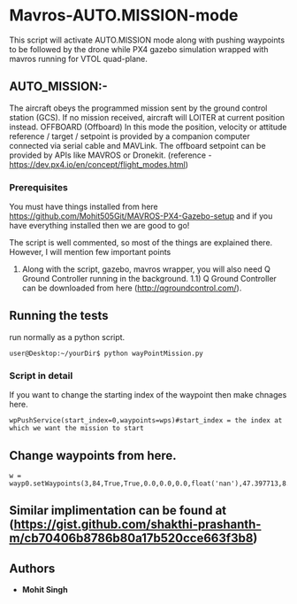 # Mavros-AUTO.MISSION-mode
This script will activate AUTO.MISSION mode along with pushing waypoints to be followed by the drone while PX4 gazebo simulation wrapped with mavros running  for VTOL quad-plane.

## AUTO_MISSION:-

The aircraft obeys the programmed mission sent by the ground control station (GCS). If no mission received, aircraft will LOITER at current position instead.
OFFBOARD (Offboard) In this mode the position, velocity or attitude reference / target / setpoint is provided by a companion computer connected via serial cable and MAVLink. The offboard setpoint can be provided by APIs like MAVROS or Dronekit. (reference - https://dev.px4.io/en/concept/flight_modes.html)
### Prerequisites
You must have things installed from here https://github.com/Mohit505Git/MAVROS-PX4-Gazebo-setup 
and if you have everything installed then we are good to go!

The script is well commented, so most of the things are explained there. However, I will mention few important points
1) Along with  the script, gazebo, mavros wrapper, you will also need Q Ground Controller running in the background.
1.1) Q Ground Controller can be downloaded from here (http://qgroundcontrol.com/).

## Running the tests
 run normally as a python script.
```
user@Desktop:~/yourDir$ python wayPointMission.py 
```

### Script in detail

 If you want to change the starting index of the waypoint then make chnages here.

```
wpPushService(start_index=0,waypoints=wps)#start_index = the index at which we want the mission to start
```

## Change waypoints from here.

```
w = wayp0.setWaypoints(3,84,True,True,0.0,0.0,0.0,float('nan'),47.397713,8.547605,50)
```
## Similar implimentation can be found at (https://gist.github.com/shakthi-prashanth-m/cb70406b8786b80a17b520cce663f3b8)
## Authors

* **Mohit Singh**
